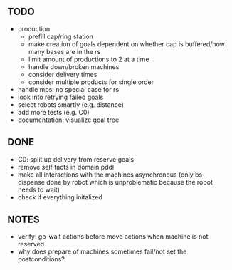 ## TODO
* production
  * prefill cap/ring station
  * make creation of goals dependent on whether cap is buffered/how many bases are in the rs
  * limit amount of productions to 2 at a time
  * handle down/broken machines
  * consider delivery times
  * consider multiple products for single order
* handle mps: no special case for rs
* look into retrying failed goals
* select robots smartly (e.g. distance)
* add more tests (e.g. C0)
* documentation: visualize goal tree


## DONE
* C0: split up delivery from reserve goals
* remove self facts in domain.pddl
* make all interactions with the machines asynchronous (only bs-dispense done by
robot which is unproblematic because the robot needs to wait)
* check if everything initalized

## NOTES
* verify: go-wait actions before move actions when machine is not reserved
* why does prepare of machines sometimes fail/not set the postconditions?
